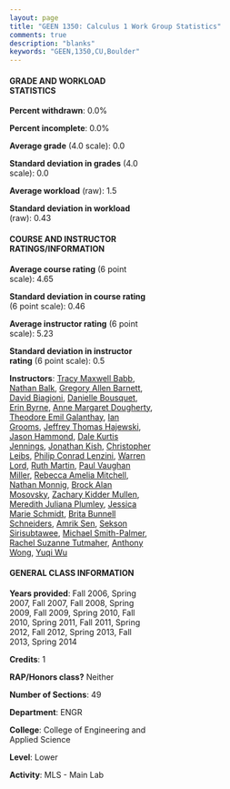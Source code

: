 ```yaml
---
layout: page
title: "GEEN 1350: Calculus 1 Work Group Statistics"
comments: true
description: "blanks"
keywords: "GEEN,1350,CU,Boulder"
---
```

<head>
<script src="https://ajax.googleapis.com/ajax/libs/jquery/2.1.3/jquery.min.js"></script>
<script src="https://dl.dropboxusercontent.com/s/pc42nxpaw1ea4o9/highcharts.js?dl=0"></script>
<!-- <script src="../assets/js/highcharts.js"></script> -->
<style type="text/css">@font-face {
	font-family: "Bebas Neue";
	src: url(https://www.filehosting.org/file/details/544349/BebasNeue Regular.otf) format("opentype");
	}
	h1.Bebas { 
		font-family: "Bebas Neue", Verdana, Tahoma;
	}
</style>
</head>
<body>
	<div id="container" style="float: right; width: 45%; height: 88%; margin-left: 2.5%; margin-right: 2.5%;"></div>
	<script language="JavaScript">
		$(document).ready(function() {
		var chart = {type: 'column'};
		var title = {text: 'Grade Distribution'};
		var xAxis = {categories: ['A','B','C','D','F'],crosshair: true};
		var yAxis = {min: 0,title: {text: 'Percentage'}};
		var tooltip = {headerFormat: '<center><b><span style="font-size:20px">{point.key}</span></b></center>',
		               pointFormat: '<td style="padding:0"><b>{point.y:.1f}%</b></td>',
		               footerFormat: '</table>',shared: true,useHTML: true};
		var plotOptions = {column: {pointPadding: 0.0,borderWidth: 0}};  
		var credits = {enabled: false};var series= [{name: 'Percent',data: [0.0,0.0,0.0,0.0,0.0,]}];
		var json = {};
		json.chart = chart;
		json.title = title;
		json.tooltip = tooltip;
		json.xAxis = xAxis;
		json.yAxis = yAxis;  
		json.series = series;
		json.plotOptions = plotOptions;  
		json.credits = credits;
		$('#container').highcharts(json);
	});
	</script>
</body>
			   
#### GRADE AND WORKLOAD STATISTICS

**Percent withdrawn**: 0.0%

**Percent incomplete**: 0.0%

**Average grade** (4.0 scale): 0.0

**Standard deviation in grades** (4.0 scale): 0.0

**Average workload** (raw): 1.5

**Standard deviation in workload** (raw): 0.43

#### COURSE AND INSTRUCTOR RATINGS/INFORMATION

**Average course rating** (6 point scale): 4.65

**Standard deviation in course rating** (6 point scale): 0.46

**Average instructor rating** (6 point scale): 5.23

**Standard deviation in instructor rating** (6 point scale): 0.5

**Instructors**: <a href='../../instructors/Tracy_Maxwell_Babb'>Tracy Maxwell Babb</a>, <a href='../../instructors/Nathan_Balk'>Nathan Balk</a>, <a href='../../instructors/Gregory_Allen_Barnett'>Gregory Allen Barnett</a>, <a href='../../instructors/David_Biagioni'>David Biagioni</a>, <a href='../../instructors/Danielle_Bousquet'>Danielle Bousquet</a>, <a href='../../instructors/Erin_Byrne'>Erin Byrne</a>, <a href='../../instructors/Anne_Margaret_Dougherty'>Anne Margaret Dougherty</a>, <a href='../../instructors/Theodore_Emil_Galanthay'>Theodore Emil Galanthay</a>, <a href='../../instructors/Ian_Grooms'>Ian Grooms</a>, <a href='../../instructors/Jeffrey_Thomas_Hajewski'>Jeffrey Thomas Hajewski</a>, <a href='../../instructors/Jason_Hammond'>Jason Hammond</a>, <a href='../../instructors/Dale_Kurtis_Jennings'>Dale Kurtis Jennings</a>, <a href='../../instructors/Jonathan_Kish'>Jonathan Kish</a>, <a href='../../instructors/Christopher_Leibs'>Christopher Leibs</a>, <a href='../../instructors/Philip_Conrad_Lenzini'>Philip Conrad Lenzini</a>, <a href='../../instructors/Warren_Lord'>Warren Lord</a>, <a href='../../instructors/Ruth_Martin'>Ruth Martin</a>, <a href='../../instructors/Paul_Vaughan_Miller'>Paul Vaughan Miller</a>, <a href='../../instructors/Rebecca_Amelia_Mitchell'>Rebecca Amelia Mitchell</a>, <a href='../../instructors/Nathan_Monnig'>Nathan Monnig</a>, <a href='../../instructors/Brock_Alan_Mosovsky'>Brock Alan Mosovsky</a>, <a href='../../instructors/Zachary_Kidder_Mullen'>Zachary Kidder Mullen</a>, <a href='../../instructors/Meredith_Juliana_Plumley'>Meredith Juliana Plumley</a>, <a href='../../instructors/Jessica_Marie_Schmidt'>Jessica Marie Schmidt</a>, <a href='../../instructors/Brita_Bunnell_Schneiders'>Brita Bunnell Schneiders</a>, <a href='../../instructors/Amrik_Sen'>Amrik Sen</a>, <a href='../../instructors/Sekson_Sirisubtawee'>Sekson Sirisubtawee</a>, <a href='../../instructors/Michael_Smith-Palmer'>Michael Smith-Palmer</a>, <a href='../../instructors/Rachel_Suzanne_Tutmaher'>Rachel Suzanne Tutmaher</a>, <a href='../../instructors/Anthony_Wong'>Anthony Wong</a>, <a href='../../instructors/Yuqi_Wu'>Yuqi Wu</a>

#### GENERAL CLASS INFORMATION

**Years provided**: Fall 2006, Spring 2007, Fall 2007, Fall 2008, Spring 2009, Fall 2009, Spring 2010, Fall 2010, Spring 2011, Fall 2011, Spring 2012, Fall 2012, Spring 2013, Fall 2013, Spring 2014

**Credits**: 1

**RAP/Honors class?** Neither

**Number of Sections**: 49

**Department**: ENGR

**College**: College of Engineering and Applied Science

**Level**: Lower

**Activity**: MLS - Main Lab
